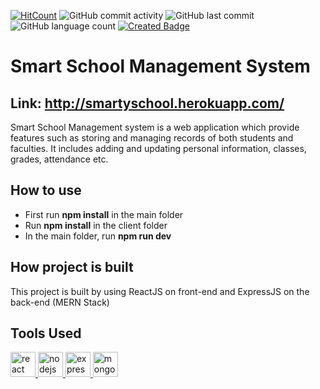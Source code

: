 [![HitCount](http://hits.dwyl.com/ammarjussa/Smart-School.svg)](http://hits.dwyl.com/ammarjussa/Smart-School) ![GitHub commit activity](https://img.shields.io/github/commit-activity/m/ammarjussa/Smart-School) ![GitHub last commit](https://img.shields.io/github/last-commit/ammarjussa/Smart-School) ![GitHub language count](https://img.shields.io/github/languages/count/ammarjussa/Smart-School) [![Created Badge](https://badges.pufler.dev/created/ammarjussa/Smart-School)](https://badges.pufler.dev)





# Smart School Management System

## Link: http://smartyschool.herokuapp.com/

Smart School Management system is a web application which provide features such as storing and managing records of both students and faculties. It includes adding and updating personal information, classes, grades, attendance etc. 

## How to  use
* First run **npm install** in the main folder
* Run **npm install** in the client folder
* In the main folder, run **npm run dev**

## How project is built
This project is built by using ReactJS on front-end and ExpressJS on the back-end (MERN Stack)

## Tools Used

<a href="https://reactjs.org/" target="_blank"> <img src="https://devicons.github.io/devicon/devicon.git/icons/react/react-original-wordmark.svg" alt="react" width="40" height="40"/> </a> <a href="https://nodejs.org" target="_blank"> <img src="https://devicons.github.io/devicon/devicon.git/icons/nodejs/nodejs-original-wordmark.svg" alt="nodejs" width="40" height="40"/> </a>  <a href="https://expressjs.com" target="_blank"> <img src="https://devicons.github.io/devicon/devicon.git/icons/express/express-original-wordmark.svg" alt="express" width="40" height="40"/> </a> <a href="https://www.mongodb.com/" target="_blank"> <img src="https://devicons.github.io/devicon/devicon.git/icons/mongodb/mongodb-original-wordmark.svg" alt="mongodb" width="40" height="40"/> </a>
